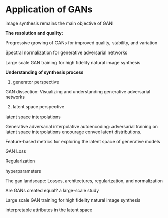 # Application of GANs



image synthesis remains the main objective of GAN



**The resolution and quality:**

Progressive growing of GANs for improved quality, stability, and variation

Spectral normalization for generative adversarial networks

Large scale GAN training for high fidelity natural image synthesis



**Understanding of synthesis process**

1. generator perspective

GAN dissection: Visualizing and understanding generative adversarial networks

2. latent space perspective

latent space interpolations

Generative adversarial interpolative autoencoding: adversarial training on latent space interpolations encourage convex latent distributions.



Feature-based metrics for exploring the latent space of generative models





GAN Loss 



Regularization



hyperparameters



The gan landscape: Losses, architectures, regularization, and normalization

Are GANs created equal? a large-scale study

Large scale GAN training for high fidelity natural image synthesis





interpretable attributes in the latent space





